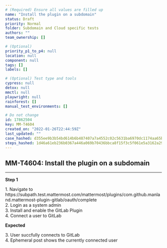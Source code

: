 ```yaml
---
# (Required) Ensure all values are filled up
name: "Install the plugin on a subdomain"
status: Draft
priority: Normal
folder: Subdomain and Cloud specific tests
authors: ""
team_ownership: []

# (Optional)
priority_p1_to_p4: null
location: null
component: null
tags: []
labels: []

# (Optional) Test type and tools
cypress: null
detox: null
mmctl: null
playwright: null
rainforest: []
manual_test_environments: []

# Do not change
id: 17862504
key: MM-T4604
created_on: "2022-01-26T22:44:59Z"
last_updated: ""
case_hashed: d355ee9b3b54bd614b6b487407a7a4552c02c5631ba6970dc1174aa65bad57e9fc5c4ea8a8109dfde32ca643fee742dd
steps_hashed: 1d46a61eb236b0367a446a069b70436bbca8f15f3c5f061e5a3162a29792034fdfdbc5a6a8ba99942c678ca4d63684e6
---
```


<!-- (Auto-generated) Based on frontmatter's "key" and "name" -->

## MM-T4604: Install the plugin on a subdomain

---

**Step 1**

1\. Navigate to https\://subpath.test.mattermost.com/mattermost/plugins/com.github.manland.mattermost-plugin-gitlab/oauth/complete\
2\. Login as a system admin\
3\. Install and enable the GitLab Plugin\
4\. Connect a user to GitLab

**Expected**

3\. User succfully connects to GitLab\
4\. Ephemeral post shows the currently connected user
